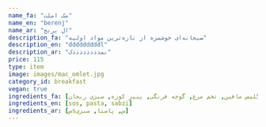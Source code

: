 ```yaml
---
name_fa: "مک املت"
name_en: "berenj"
name_ar: "ال برنج"
description_fa: "صبحانه‌ای خوشمزه از تازه‌ترین مواد اولیه"
description_en: "dddddddddl"
description_ar: "نمذذذذذذذذک"
price: 115
type: item
image: images/mac_omlet.jpg
category_id: breakfast
vegan: true
ingredients_fa: [نان انگلیس مافین, تخم مرغ, گوجه فرنگی, پنیر کوزه, سبزی ریحان]
ingredients_en: [sos, pasta, sabzi]
ingredients_ar: [سsس, پاستا, سبزی]
---
```


